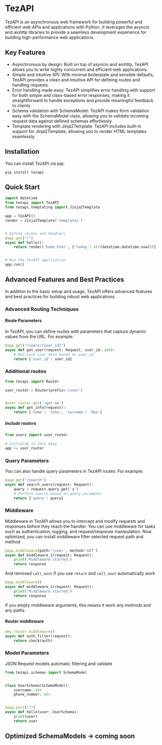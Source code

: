 # TezAPI

TezAPI is an asynchronous web framework for building powerful and efficient web APIs and applications with Python. It
leverages the asyncio and aiohttp libraries to provide a seamless development experience for building high-performance
web applications.

## Key Features

- Asynchronous by design: Built on top of asyncio and aiohttp, TezAPI allows you to write highly concurrent and
  efficient web applications.
- Simple and intuitive API: With minimal boilerplate and sensible defaults, TezAPI provides a clean and intuitive API
  for defining routes and handling requests.
- Error handling made easy: TezAPI simplifies error handling with support for both simple and class-based error
  responses, making it straightforward to handle exceptions and provide meaningful feedback to clients.
- Schema validation with SchemaModel: TezAPI makes form validation easy with the SchemaModel class, allowing you to
  validate incoming request data against defined schemas effortlessly.
- Template rendering with Jinja2Template: TezAPI includes built-in support for Jinja2Template, allowing you to render
  HTML templates seamlessly.

## Installation

You can install TezAPI via pip:

```commandline
pip install tezapi
```

## Quick Start

```python
import datetime
from tezapi import TezAPI
from tezapi.templating import Jinja2Template

app = TezAPI()
render = Jinja2Template('templates')


# Define routes and handlers
@app.get("/")
async def hello():
    return render('home.html', {'today': str(datetime.datetime.now())})


# Run the TezAPI application
app.run()
```

## Advanced Features and Best Practices

In addition to the basic setup and usage, TezAPI offers advanced features and best practices for building robust web
applications.

### Advanced Routing Techniques

#### Route Parameters

In TezAPI, you can define routes with parameters that capture dynamic values from the URL. For example:

```python
@app.get("/users/{user_id}")
async def get_user(request: Request, user_id: int):
    # Retrieve user data based on user_id
    return {'user_id': user_id}
```

### Additional routes

```python
from tezapi import Router

user_router = Router(prefix='/user')


@user_router.get('/get-me')
async def get_info(request):
    return {'name': 'John', 'surname': 'Doe'}
```

##### Include routers

```python
from users import user_router

# including is very easy
app += user_router
```

### Query Parameters

You can also handle query parameters in TezAPI routes. For example:

```python
@app.get("/search")
async def search_users(request: Request):
    query = request.query.get('q')
    # Perform search based on query parameter
    return {'query': query}
```

### Middleware

Middleware in TezAPI allows you to intercept and modify requests and responses before they reach the handler. You can
use middleware for tasks such as authentication, logging, and request/response manipulation.
Now optimized, you can install middleware filter selected request path and method

```python
@app.middleware(path='/user', method='GET')
async def middleware_1(request: Request):
    print('Middleware started')
    return response
```

And removed `call_next` if you use `return` and `call_next` automatically work

```python
@app.middleware()
async def middleware_2(request: Request):
    print('Middleware started')
    return response
```

If you empty middleware arguments, this means it work any methods and any paths

#### Router middleware

```python
@my_router.middleware()
async def auth_filter(request):
    return check(auth)
```

### Model Parameters

JSON Request models automatic filtering and validate

```python
from tezapi.schemas import SchemaModel


class UserSchema(SchemaModel):
    username: str
    phone_number: str


@app.post("/")
async def hello(user: UserSchema):
    print(user)
    return user
```

## Optimized SchemaModels -> coming soon
